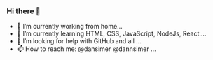 ### Hi there 👋

- 🔭 I’m currently working from home...
- 🌱 I’m currently learning HTML, CSS, JavaScript, NodeJs, React....
- 🤔 I’m looking for help with GitHub and all ...
- 📫 How to reach me: @dansimer @dannsimer ...


